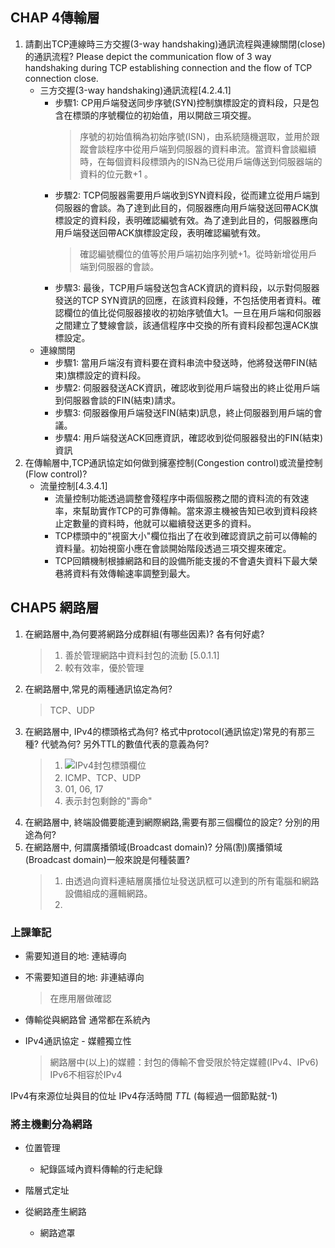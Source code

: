 ## CHAP 4傳輸層 
1. 請劃出TCP連線時三方交握(3-way handshaking)通訊流程與連線關閉(close)的通訊流程? Please depict the communication flow of 3 way handshaking during TCP establishing connection and the flow of TCP connection close. 
   - 三方交握(3-way handshaking)通訊流程[4.2.4.1]
      - 步驟1: CP用戶端發送同步序號(SYN)控制旗標設定的資料段，只是包含在標頭的序號欄位的初始值，用以開啟三項交握。
           >序號的初始值稱為初始序號(ISN)，由系統隨機選取，並用於跟蹤會談程序中從用戶端到伺服器的資料串流。當資料會談繼續時，在每個資料段標頭內的ISN為已從用戶端傳送到伺服器端的資料的位元數+1 。
       - 步驟2: TCP伺服器需要用戶端收到SYN資料段，從而建立從用戶端到伺服器的會談。為了達到此目的，伺服器應向用戶端發送回帶ACK旗標設定的資料段，表明確認編號有效。為了達到此目的，伺服器應向用戶端發送回帶ACK旗標設定段，表明確認編號有效。
           > 確認編號欄位的值等於用戶端初始序列號+1。從時新增從用戶端到伺服器的會談。
       - 步驟3: 最後，TCP用戶端發送包含ACK資訊的資料段，以示對伺服器發送的TCP SYN資訊的回應，在該資料段鍾，不包括使用者資料。確認欄位的值比從伺服器接收的初始序號值大1。一旦在用戶端和伺服器之間建立了雙線會談，該通信程序中交換的所有資料段都包還ACK旗標設定。
   - 連線關閉
       - 步驟1: 當用戶端沒有資料要在資料串流中發送時，他將發送帶FIN(結束)旗標設定的資料段。
       - 步驟2: 伺服器發送ACK資訊，確認收到從用戶端發出的終止從用戶端到伺服器會談的FIN(結束)請求。
       - 步驟3: 伺服器像用戶端發送FIN(結束)訊息，終止伺服器到用戶端的會議。
       - 步驟4: 用戶端發送ACK回應資訊，確認收到從伺服器發出的FIN(結束)資訊
2. 在傳輸層中,TCP通訊協定如何做到擁塞控制(Congestion control)或流量控制(Flow control)?
    - 流量控制[4.3.4.1]
      - 流量控制功能透過調整會殘程序中兩個服務之間的資料流的有效速率，來幫助實作TCP的可靠傳輸。當來源主機被告知已收到資料段終止定數量的資料時，他就可以繼續發送更多的資料。
      - TCP標頭中的"視窗大小"欄位指出了在收到確認資訊之前可以傳輸的資料量。初始視窗小應在會談開始階段透過三項交握來確定。
      - TCP回饋機制根據網路和目的設備所能支援的不會遺失資料下最大榮巷將資料有效傳輸速率調整到最大。
## CHAP5 網路層 
1. 在網路層中,為何要將網路分成群組(有哪些因素)? 各有何好處? 
   > 1. 善於管理網路中資料封包的流動 [5.0.1.1]
   > 2. 較有效率，優於管理
2. 在網路層中,常見的兩種通訊協定為何? 
   > TCP、UDP
3. 在網路層中, IPv4的標頭格式為何? 格式中protocol(通訊協定)常見的有那三種? 代號為何? 另外TTL的數值代表的意義為何? 
   > 1. ![IPv4封包標頭欄位](https://media.discordapp.net/attachments/604901020710993921/781517028467933194/unknown.png?width=1373&height=714)
   > 2. ICMP、TCP、UDP
   > 3. 01, 06, 17
   > 4. 表示封包剩餘的"壽命"
4. 在網路層中, 終端設備要能連到網際網路,需要有那三個欄位的設定? 分別的用途為何? 
5. 在網路層中, 何謂廣播領域(Broadcast domain)? 分隔(割)廣播領域(Broadcast domain)一般來說是何種裝置?
   > 1. 由透過向資料連結層廣播位址發送訊框可以達到的所有電腦和網路設備組成的邏輯網路。
   > 2. 






### 上課筆記    
- 需要知道目的地: 連結導向
- 不需要知道目的地: 非連結導向
    > 在應用層做確認
- 傳輸從與網路曾 通常都在系統內

- IPv4通訊協定 - 媒體獨立性
    > 網路層中(以上)的媒體：封包的傳輸不會受限於特定媒體(IPv4、IPv6)
    > IPv6不相容於IPv4

IPv4有來源位址與目的位址
IPv4存活時間 $TTL$ (每經過一個節點就-1)

### 將主機劃分為網路
- 位置管理
  - 紀錄區域內資料傳輸的行走紀錄
- 階層式定址

- 從網路產生網路
  - 網路遮罩